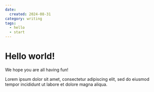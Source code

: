 ```yaml
---
date:
  created: 2024-08-31
category: writing
tags: 
  - hello
  - start
---
```


# Hello world!

We hope you are all having fun!
<!-- more -->

Lorem ipsum dolor sit amet, consectetur 
adipiscing elit, sed do eiusmod tempor 
incididunt ut labore et dolore magna aliqua.
